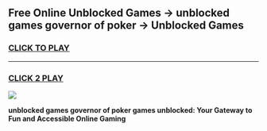 
## Free Online Unblocked Games → unblocked games governor of poker → Unblocked Games
<h3>
<a href="https://premium.freeplayer.one?title=unblocked_games_governor_of_poker&ref=21F">CLICK TO PLAY</a></h3>
<hr>

<h3>
<a href="https://premium.freeplayer.one?title=unblocked_games_governor_of_poker&ref=21F">CLICK 2 PLAY</a>
  
</h3>

<a href="https://premium.freeplayer.one?title=unblocked_games_governor_of_poker&ref=21F/"><img src="https://clearcache.store/games.png"></a>


**unblocked games governor of poker games unblocked: Your Gateway to Fun and Accessible Online Gaming**
